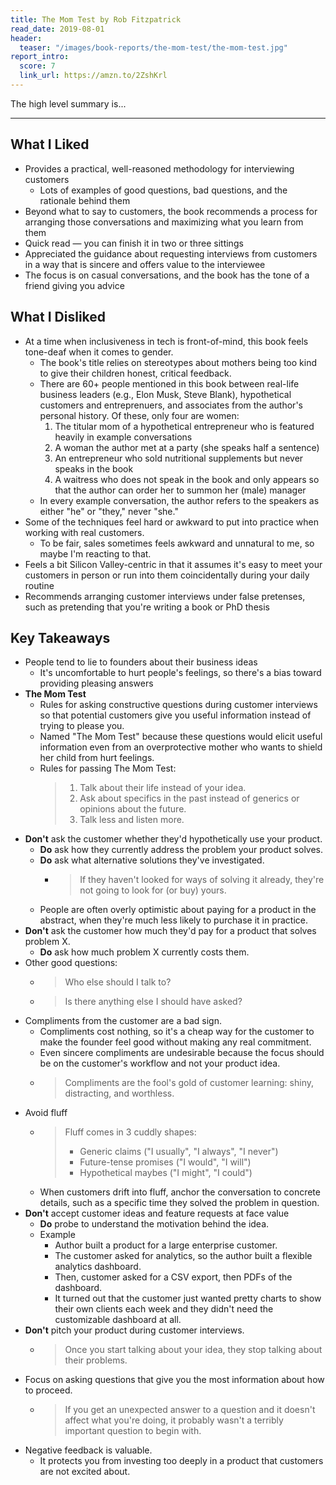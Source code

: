 ```yaml
---
title: The Mom Test by Rob Fitzpatrick
read_date: 2019-08-01
header:
  teaser: "/images/book-reports/the-mom-test/the-mom-test.jpg"
report_intro:
  score: 7
  link_url: https://amzn.to/2ZshKrl
---
```


The high level summary is...

<div style="clear: both;"></div>

<!--more-->

---

## What I Liked

* Provides a practical, well-reasoned methodology for interviewing customers
  * Lots of examples of good questions, bad questions, and the rationale behind them
* Beyond what to say to customers, the book recommends a process for arranging those conversations and maximizing what you learn from them
* Quick read &mdash; you can finish it in two or three sittings
* Appreciated the guidance about requesting interviews from customers in a way that is sincere and offers value to the interviewee
* The focus is on casual conversations, and the book has the tone of a friend giving you advice

## What I Disliked

* At a time when inclusiveness in tech is front-of-mind, this book feels tone-deaf when it comes to gender.
  * The book's title relies on stereotypes about mothers being too kind to give their children honest, critical feedback.
  * There are 60+ people mentioned in this book between real-life business leaders (e.g., Elon Musk, Steve Blank), hypothetical customers and entreprenuers, and associates from the author's personal history. Of these, only four are women:
    1. The titular mom of a hypothetical entrepreneur who is featured heavily in example conversations
    1. A woman the author met at a party (she speaks half a sentence)
    1. An entrepreneur who sold nutritional supplements but never speaks in the book
    1. A waitress who does not speak in the book and only appears so that the author can order her to summon her (male) manager
  * In every example conversation, the author refers to the speakers as either "he" or "they," never "she."
* Some of the techniques feel hard or awkward to put into practice when working with real customers.
  * To be fair, sales sometimes feels awkward and unnatural to me, so maybe I'm reacting to that.
* Feels a bit Silicon Valley-centric in that it assumes it's easy to meet your customers in person or run into them coincidentally during your daily routine
* Recommends arranging customer interviews under false pretenses, such as pretending that you're writing a book or PhD thesis

## Key Takeaways

* People tend to lie to founders about their business ideas
  * It's uncomfortable to hurt people's feelings, so there's a bias toward providing pleasing answers
* **The Mom Test**
  * Rules for asking constructive questions during customer interviews so that potential customers give you useful information instead of trying to please you.
  * Named "The Mom Test" because these questions would elicit useful information even from an overprotective mother who wants to shield her child from hurt feelings.
  * Rules for passing The Mom Test:
    >1. Talk about their life instead of your idea.
    >1. Ask about specifics in the past instead of generics or opinions about the future.
    >1. Talk less and listen more.
* **Don't** ask the customer whether they'd hypothetically use your product.
  * **Do** ask how they currently address the problem your product solves.
  * **Do** ask what alternative solutions they've investigated.
    * >If they haven't looked for ways of solving it already, they're not going to look for (or buy) yours.
  * People are often overly optimistic about paying for a product in the abstract, when they're much less likely to purchase it in practice.
* **Don't** ask the customer how much they'd pay for a product that solves problem X.
  * **Do** ask how much problem X currently costs them.
* Other good questions:
  * > Who else should I talk to?
  * > Is there anything else I should have asked?
* Compliments from the customer are a bad sign.
  * Compliments cost nothing, so it's a cheap way for the customer to make the founder feel good without making any real commitment.
  * Even sincere compliments are undesirable because the focus should be on the customer's workflow and not your product idea.
  * >Compliments are the fool's gold of customer learning: shiny, distracting, and worthless.
* Avoid fluff
  * > Fluff comes in 3 cuddly shapes:
    > * Generic claims ("I usually", "I always", "I never")
    > * Future-tense promises ("I would", "I will")
    > * Hypothetical maybes ("I might", "I could")
  * When customers drift into fluff, anchor the conversation to concrete details, such as a specific time they solved the problem in question.
* **Don't** accept customer ideas and feature requests at face value
  * **Do** probe to understand the motivation behind the idea.
  * Example
    * Author built a product for a large enterprise customer.
    * The customer asked for analytics, so the author built a flexible analytics dashboard.
    * Then, customer asked for a CSV export, then PDFs of the dashboard.
    * It turned out that the customer just wanted pretty charts to show their own clients each week and they didn't need the customizable dashboard at all.
* **Don't** pitch your product during customer interviews.
  * >Once you start talking about your idea, they stop talking about their problems.
* Focus on asking questions that give you the most information about how to proceed.
  * >If you get an unexpected answer to a question and it doesn't affect what you're doing, it probably wasn't a terribly important question to begin with.
* Negative feedback is valuable.
  * It protects you from investing too deeply in a product that customers are not excited about.